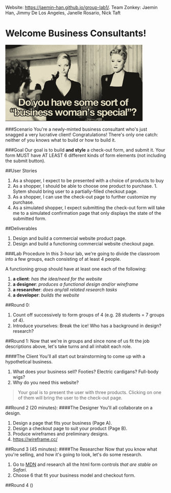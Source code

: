 Website: https://jaemin-han.github.io/group-lab1/.
Team Zonkey: Jaemin Han, Jimmy De Los Angeles, Janelle Rosario, Nick Taft

# Welcome Business Consultants!
![:image](./images/tumblr_mdplu1mnLW1ro2d43.gif)

###Scenario
You're a newly-minted business consultant who's just snagged a very lucrative client! Congratulations! There's only one catch: neither of you knows what to build or how to build it. 


###Goal
Our goal is to build **and style** a check-out form, and submit it. Your form MUST have AT LEAST 6 different kinds of form elements (not including the submit button).


##User Stories
  1. As a shopper, I expect to be presented with a choice of products to buy
  1. As a shopper, I should be able to choose one product to purchase.
    1. Sytem should bring user to a partially-filled checkout page.
  2. As a shopper, I can use the check-out page to further customize my purchase.
  3. As a simulated shopper, I expect submitting the check-out form will take me to a simulated confirmation page that only displays the state of the submitted form.

##Deliverables
  1. Design and build a commercial website product page.
  2. Design and build a functioning commercial website checkout page.


###Lab Procedure
In this 3-hour lab, we're going to divide the classroom into a few groups, each consisting of at least 4 people. 

A functioning group should have at least one each of the following:
  1. **a client**: _has the idea/need for the website_
  4. **a designer**: _produces a functional design and/or wireframe_
  3. **a researcher**: _does any/all related research tasks_
  2. **a developer**: _builds the website_


##Round 0:
  1. Count off successively to form groups of 4 (e.g. 28 students = 7 groups of 4).
  1. Introduce yourselves: Break the ice! Who has a background in design? research?

##Round 1:
Now that we're in groups and since none of us fit the job descriptions above, let's take turns and all inhabit each role. 

####The Client
You'll all start out brainstorming to come up with a hypothetical business.
  1. What does your business sell? Footies? Electric cardigans? Full-body wigs?
  2. Why do you need this website?

> Your goal is to present the user with three products. Clicking on one of them will bring the user to the check-out page.

##Round 2 (20 minutes):
####The Designer
You'll all collaborate on a design. 
  1. Design a page that fits your business (Page A).
  2. Design a checkout page to suit your product (Page B).
  1. Produce wireframes and preliminary designs.
  1. https://wireframe.cc/


##Round 3 (45 minutes):
####The Researcher
Now that you know what you're selling, and how it's going to look, let's do some research.

  1. Go to [MDN](https://developer.mozilla.org/en-US/docs/Web/Guide/HTML/Forms) and research all the html form controls _that are stable on Safari_.
  2. Choose 6 that fit your business model and checkout form. 

##Round 4 ()

